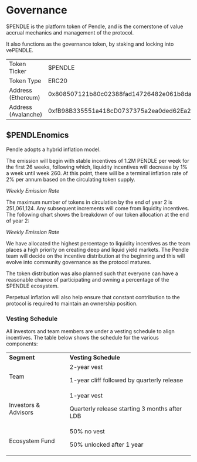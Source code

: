 
# Governance

$PENDLE is the platform token of Pendle, and is the cornerstone of value accrual mechanics and management of the protocol.

It also functions as the governance token, by staking and locking into vePENDLE.

<table>
  <tr>
   <td>Token Ticker
   </td>
   <td>$PENDLE
   </td>
  </tr>
  <tr>
   <td>Token Type
   </td>
   <td>ERC20
   </td>
  </tr>
  <tr>
   <td>Address (Ethereum)
   </td>
   <td>0x808507121b80c02388fad14726482e061b8da827
   </td>
  </tr>
  <tr>
   <td>Address (Avalanche)
   </td>
   <td>0xfB98B335551a418cD0737375a2ea0ded62Ea213b
   </td>
  </tr>
</table>

## $PENDLEnomics

Pendle adopts a hybrid inflation model.

The emission will begin with stable incentives of 1.2M PENDLE per week for the first 26 weeks, following which, liquidity incentives will decrease by 1% a week until week 260. At this point, there will be a terminal inflation rate of 2% per annum based on the circulating token supply.

<!-- <p id="gdcalert12" ><span style="color: red; font-weight: bold">>>>>>  gd2md-html alert: inline image link here (to images/image12.png). Store image on your image server and adjust path/filename/extension if necessary. </span><br>(<a href="#">Back to top</a>)(<a href="#gdcalert13">Next alert</a>)<br><span style="color: red; font-weight: bold">>>>>> </span></p>

![alt_text](images/image12.png "image_tooltip") -->

_Weekly Emission Rate_

The maximum number of tokens in circulation by the end of year 2 is 251,061,124. Any subsequent increments will come from liquidity incentives. The following chart shows the breakdown of our token allocation at the end of year 2:

<!-- <p id="gdcalert13" ><span style="color: red; font-weight: bold">>>>>>  gd2md-html alert: inline image link here (to images/image13.png). Store image on your image server and adjust path/filename/extension if necessary. </span><br>(<a href="#">Back to top</a>)(<a href="#gdcalert14">Next alert</a>)<br><span style="color: red; font-weight: bold">>>>>> </span></p>

![alt_text](images/image13.png "image_tooltip") -->

_Weekly Emission Rate_

We have allocated the highest percentage to liquidity incentives as the team places a high priority on creating deep and liquid yield markets. The Pendle team will decide on the incentive distribution at the beginning and this will evolve into community governance as the protocol matures.

The token distribution was also planned such that everyone can have a reasonable chance of participating and owning a percentage of the $PENDLE ecosystem.

Perpetual inflation will also help ensure that constant contribution to the protocol is required to maintain an ownership position.

### Vesting Schedule

All investors and team members are under a vesting schedule to align incentives. The table below shows the schedule for the various components:

<table>
  <tr>
   <td><strong>Segment</strong>
   </td>
   <td><strong>Vesting Schedule</strong>
   </td>
  </tr>
  <tr>
   <td>Team
   </td>
   <td>2-year vest

1-year cliff followed by quarterly release
   </td>
  </tr>
  <tr>
   <td>Investors & Advisors
   </td>
   <td>1-year vest

Quarterly release starting 3 months after LDB
   </td>
  </tr>
  <tr>
   <td>Ecosystem Fund
   </td>
   <td>50% no vest

50% unlocked after 1 year
   </td>
  </tr>
</table>
